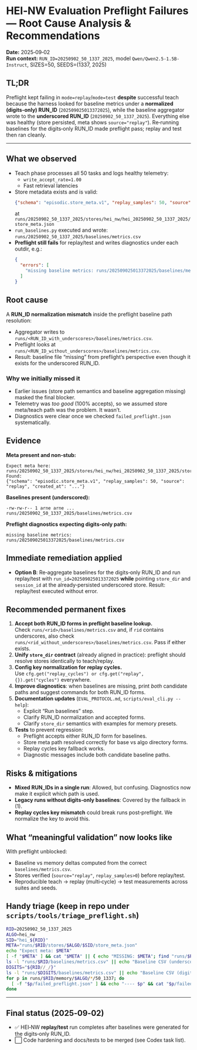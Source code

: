 # HEI‑NW Evaluation Preflight Failures — Root Cause Analysis & Recommendations
**Date:** 2025‑09‑02  
**Run context:** `RUN_ID=20250902_50_1337_2025`, model `Qwen/Qwen2.5-1.5B-Instruct`, SIZES=50, SEEDS=(1337, 2025)

## TL;DR
Preflight kept failing in `mode=replay`/`mode=test` **despite** successful teach because the harness looked for baseline metrics under a **normalized (digits‑only) RUN_ID** (`202509025013372025`), while the baseline aggregator wrote to the **underscored RUN_ID** (`20250902_50_1337_2025`). Everything else was healthy (store persisted, meta shows `source="replay"`). Re‑running baselines for the digits‑only RUN_ID made preflight pass; replay and test then ran cleanly.

---

## What we observed
- Teach phase processes all 50 tasks and logs healthy telemetry:
  - `write_accept_rate=1.00`
  - Fast retrieval latencies
- Store metadata exists and is valid:
  ```json
  {"schema": "episodic.store_meta.v1", "replay_samples": 50, "source": "replay", "created_at": "..."}
  ```
  at `runs/20250902_50_1337_2025/stores/hei_nw/hei_20250902_50_1337_2025/store_meta.json`
- `run_baselines.py` executed and wrote:  
  `runs/20250902_50_1337_2025/baselines/metrics.csv`
- **Preflight still fails** for replay/test and writes diagnostics under each outdir, e.g.:
  ```json
  {
    "errors": [
      "missing baseline metrics: runs/202509025013372025/baselines/metrics.csv — generate via: python scripts/run_baselines.py --run-id 202509025013372025"
    ]
  }
  ```

## Root cause
A **RUN_ID normalization mismatch** inside the preflight baseline path resolution:
- Aggregator writes to `runs/<RUN_ID_with_underscores>/baselines/metrics.csv`.
- Preflight looks at `runs/<RUN_ID_without_underscores>/baselines/metrics.csv`.
- Result: baseline file “missing” from preflight’s perspective even though it exists for the underscored RUN_ID.

### Why we initially missed it
- Earlier issues (store path semantics and baseline aggregation missing) masked the final blocker.
- Telemetry was *too good* (100% accepts), so we assumed store meta/teach path was the problem. It wasn’t.
- Diagnostics were clear once we checked `failed_preflight.json` systematically.

## Evidence
**Meta present and non‑stub:**
```
Expect meta here: runs/20250902_50_1337_2025/stores/hei_nw/hei_20250902_50_1337_2025/store_meta.json
Found:
{"schema": "episodic.store_meta.v1", "replay_samples": 50, "source": "replay", "created_at": "..."}
```
**Baselines present (underscored):**
```
-rw-rw-r-- 1 arne arne ... runs/20250902_50_1337_2025/baselines/metrics.csv
```
**Preflight diagnostics expecting digits‑only path:**
```
missing baseline metrics: runs/202509025013372025/baselines/metrics.csv
```

## Immediate remediation applied
- **Option B**: Re‑aggregate baselines for the digits‑only RUN_ID and run replay/test with `run_id=202509025013372025` **while** pointing `store_dir` and `session_id` at the already‑persisted underscored store. Result: replay/test executed without error.

## Recommended permanent fixes
1. **Accept both RUN_ID forms in preflight baseline lookup.**  
   Check `runs/<rid>/baselines/metrics.csv` and, if `rid` contains underscores, also check `runs/<rid_without_underscores>/baselines/metrics.csv`. Pass if either exists.
2. **Unify `store_dir` contract** (already aligned in practice): preflight should resolve stores identically to teach/replay.
3. **Config key normalization for replay cycles.**  
   Use `cfg.get("replay_cycles") or cfg.get("replay", {}).get("cycles")` everywhere.
4. **Improve diagnostics**: when baselines are missing, print *both* candidate paths and suggest commands for both RUN_ID forms.
5. **Documentation updates** (`EVAL_PROTOCOL.md`, `scripts/eval_cli.py --help`):  
   - Explicit “Run baselines” step.  
   - Clarify RUN_ID normalization and accepted forms.  
   - Clarify `store_dir` semantics with examples for memory presets.
6. **Tests** to prevent regression:  
   - Preflight accepts either RUN_ID form for baselines.  
   - Store meta path resolved correctly for base vs algo directory forms.  
   - Replay cycles key fallback works.  
   - Diagnostic messages include both candidate baseline paths.

## Risks & mitigations
- **Mixed RUN_IDs in a single run**: Allowed, but confusing. Diagnostics now make it explicit which path is used.  
- **Legacy runs without digits‑only baselines**: Covered by the fallback in (1).  
- **Replay cycles key mismatch** could break runs post‑preflight. We normalize the key to avoid this.

## What “meaningful validation” now looks like
With preflight unblocked:
- Baseline vs memory deltas computed from the correct `baselines/metrics.csv`.
- Stores verified (`source="replay"`, `replay_samples>0`) before replay/test.  
- Reproducible teach → replay (multi‑cycle) → test measurements across suites and seeds.

## Handy triage (keep in repo under `scripts/tools/triage_preflight.sh`)
```bash
RID=20250902_50_1337_2025
ALGO=hei_nw
SID="hei_${RID}"
META="runs/$RID/stores/$ALGO/$SID/store_meta.json"
echo "Expect meta: $META"
[ -f "$META" ] && cat "$META" || { echo "MISSING: $META"; find "runs/$RID/stores" -maxdepth 3 -name store_meta.json -print; }
ls -l "runs/$RID/baselines/metrics.csv" || echo "Baseline CSV (underscored) missing"
DIGITS="${RID//_/}"
ls -l "runs/$DIGITS/baselines/metrics.csv" || echo "Baseline CSV (digits) missing"
for p in runs/$RID/memory/$ALGO/*/50_1337; do
  [ -f "$p/failed_preflight.json" ] && echo "---- $p" && cat "$p/failed_preflight.json"
done
```

---

## Final status (2025‑09‑02)
- ✅ HEI‑NW **replay/test** run completes after baselines were generated for the digits‑only RUN_ID.
- ⬜ Code hardening and docs/tests to be merged (see Codex task list).

